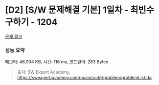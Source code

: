 # [D2] [S/W 문제해결 기본] 1일차 - 최빈수 구하기 - 1204 

[문제 링크](https://swexpertacademy.com/main/code/problem/problemDetail.do?contestProbId=AV13zo1KAAACFAYh) 

### 성능 요약

메모리: 48,004 KB, 시간: 116 ms, 코드길이: 283 Bytes



> 출처: SW Expert Academy, https://swexpertacademy.com/main/code/problem/problemList.do